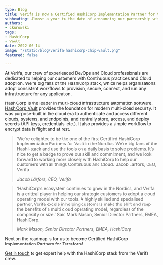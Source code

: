 ```yaml
---
type: Blog
title: Verifa is now a Certified HashiCorp Implementation Partner for Vault!
subheading: Almost a year to the date of announcing our partnership with HashiCorp, we have gained our Certified HashiCorp Implementation Partner for Vault.
authors:
- ckurowski
tags:
- HashiCorp
- Vault
date: 2022-06-14
image: "/static/blog/verifa-hashicorp-chip-vault.png"
featured: false

---
```


At Verifa, our crew of experienced DevOps and Cloud professionals are dedicated to helping our customers with Continuous practices and Cloud adoption. We’re big fans of the HashiCorp stack, which helps organisations adopt consistent workflows to provision, secure, connect, and run any infrastructure for any application.

HashiCorp is the leader in multi-cloud infrastructure automation software. [HashiCorp Vault](https://www.hashicorp.com/products/vault) provides the foundation for modern multi-cloud security. It was purpose-built in the cloud era to authenticate and access different clouds, systems, and endpoints, and centrally store, access, and deploy secrets (API keys, credentials, etc.). It also provides a simple workflow to encrypt data in flight and at rest.

> ‘We’re delighted to be the one of the first Certified HashiCorp Implementation Partners for Vault in the Nordics. We’re big fans of the Hashi-stack and use the tools on a daily basis to solve problems. It’s nice to get a badge to prove our skill and commitment, and we look forward to working more closely with HashiCorp to help our customers with all things Continuous and Cloud.’ Jacob Lärfors, CEO, Verifa
>
> <cite>Jacob Lärfors, CEO, Verifa</cite>

> ‘HashiCorp’s ecosystem continues to grow in the Nordics, and Verifa is a critical player in helping our strategic customers to adopt a cloud operating model with our tools. A highly skilled and specialised partner, Verifa excels in helping customers make the shift and reap the benefits of a multi cloud operating model, regardless of the complexity or size.’ Said Mark Mason, Senior Director Partners, EMEA, HashiCorp.
>
> <cite>Mark Mason, Senior Director Partners, EMEA, HashiCorp</cite>

Next on the roadmap is for us to become Certified HashiCorp Implementation Partners for Terraform!

[Get in touch](/contact/) to get expert help with the HashiCorp stack from the Verifa crew.

